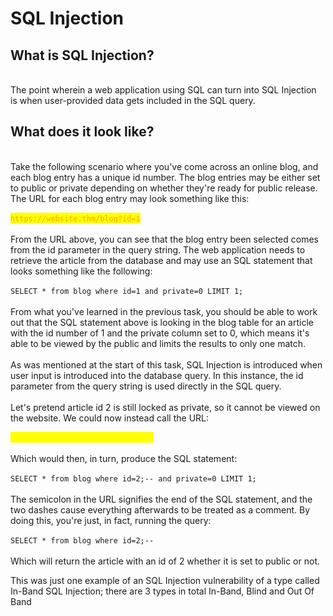 # SQL Injection

## What is SQL Injection?

\
The point wherein a web application using SQL can turn into SQL Injection is when user-provided data gets included in the SQL query.

## What does it look like?

\
Take the following scenario where you've come across an online blog, and each blog entry has a unique id number. The blog entries may be either set to public or private depending on whether they're ready for public release. The URL for each blog entry may look something like this:\
\
<mark style="color:orange;">`https://website.thm/blog?id=1`</mark>\
\
From the URL above, you can see that the blog entry been selected comes from the id parameter in the query string. The web application needs to retrieve the article from the database and may use an SQL statement that looks something like the following:\
\
`SELECT * from blog where id=1 and private=0 LIMIT 1;`\
\
From what you've learned in the previous task, you should be able to work out that the SQL statement above is looking in the blog table for an article with the id number of 1 and the private column set to 0, which means it's able to be viewed by the public and limits the results to only one match.\
\
As was mentioned at the start of this task, SQL Injection is introduced when user input is introduced into the database query. In this instance, the id parameter from the query string is used directly in the SQL query.\
\
Let's pretend article id 2 is still locked as private, so it cannot be viewed on the website. We could now instead call the URL:\
&#x20;\
<mark style="color:yellow;">`https://website.thm/blog?id=2;--`</mark>\
\
Which would then, in turn, produce the SQL statement:\
\
`SELECT * from blog where id=2;-- and private=0 LIMIT 1;`\
\
The semicolon in the URL signifies the end of the SQL statement, and the two dashes cause everything afterwards to be treated as a comment. By doing this, you're just, in fact, running the query:\
\
`SELECT * from blog where id=2;--`\
\
Which will return the article with an id of 2 whether it is set to public or not.

This was just one example of an SQL Injection vulnerability of a type called In-Band SQL Injection; there are 3 types in total In-Band, Blind and Out Of Band

